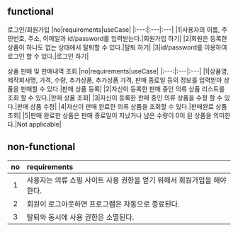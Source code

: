 ## functional

로그인/회원가입
|no|requirements|useCase|
|:---:|:---|:---|
|1|사용자의 이름, 주민번호, 주소, 이메일과 id/password를 입력받는다.|회원가입 하기|
|2|회원은 등록한 상품이 하나도 없는 상태에서 탈퇴할 수 있다.|탈퇴 하기|
|3|id/password를 이용하여 로그인 할 수 있다.|로그인 하기|

상품 판매 및 판매내역 조회
|no|requirements|useCase|
|:---:|:---|:---|
|1|상품명, 제작회사명, 가격, 수량, 추가상품, 추가상품 가격, 판매 종료일 등의 정보를 입력받아 상품을 판매할 수 있다.|판매 상품 등록|
|2|자신이 등록한 판매 중인 의류 상품 리스트를 조회 할 수 있다.|판매 상품 조회|
|3|자신이 등록한 판매 중인 의류 상품을 수정 할 수 있다.|판매 상품 수정|
|4|자신이 판매 완료한 의류 상품을 조회할 수 있다.|판매완료 상품 조회|
|5|판매 완료한 상품은 판매 종료일이 지났거나 남은 수량이 0이 된 상품을 의미한다.|Not applicable|

## non-functional

| no  | requirements                                                           |
| :-: | :--------------------------------------------------------------------- |
|  1  | 사용자는 의류 쇼핑 사이트 사용 권한을 얻기 위해서 회원가입을 해야한다. |
|  2  | 회원이 로그아웃하면 프로그램은 자동으로 종료된다.                      |
|  3  | 탈퇴와 동시에 사용 권한은 소멸된다.                                    |
